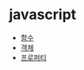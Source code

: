 # javascript

* [함수](https://github.com/itjeon/javascript/blob/main/doc_function.md)
* [객체](https://github.com/itjeon/javascript/blob/main/doc_object.md)
* [프로퍼티](https://github.com/itjeon/javascript/blob/main/doc_property.md)
